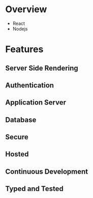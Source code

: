 # Overview

- React
- Nodejs

# Features

## Server Side Rendering

## Authentication

## Application Server

## Database

## Secure

## Hosted

## Continuous Development

## Typed and Tested
